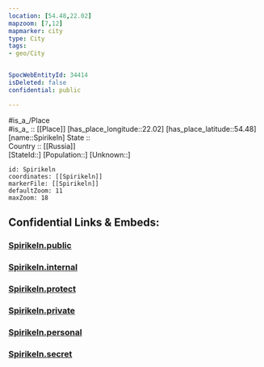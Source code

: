 ```yaml
---
location: [54.48,22.02] 
mapzoom: [7,12] 
mapmarker: city 
type: City
tags:
- geo/City


SpocWebEntityId: 34414
isDeleted: false
confidential: public

---
```

#is_a_/Place  
#is_a_ :: [[Place]] 
[has_place_longitude::22.02] 
[has_place_latitude::54.48] 
[name::Spirikeln] 
State ::  
Country :: [[Russia]]  
[StateId::] 
[Population::] 
[Unknown::] 


```leaflet
id: Spirikeln
coordinates: [[Spirikeln]] 
markerFile: [[Spirikeln]] 
defaultZoom: 11 
maxZoom: 18
```


## Confidential Links & Embeds: 

### [Spirikeln.public](/_public/\Earth\Continent\Europe\Europe~East\Russia\Russia~NorthWest\Kaliningrad~Oblast\CitySpirikeln.public.md) 

### [Spirikeln.internal](/_internal/\Earth\Continent\Europe\Europe~East\Russia\Russia~NorthWest\Kaliningrad~Oblast\CitySpirikeln.internal.md) 

### [Spirikeln.protect](/_protect/\Earth\Continent\Europe\Europe~East\Russia\Russia~NorthWest\Kaliningrad~Oblast\CitySpirikeln.protect.md) 

### [Spirikeln.private](/_private/\Earth\Continent\Europe\Europe~East\Russia\Russia~NorthWest\Kaliningrad~Oblast\CitySpirikeln.private.md) 

### [Spirikeln.personal](/_personal/\Earth\Continent\Europe\Europe~East\Russia\Russia~NorthWest\Kaliningrad~Oblast\CitySpirikeln.personal.md) 

### [Spirikeln.secret](/_secret/\Earth\Continent\Europe\Europe~East\Russia\Russia~NorthWest\Kaliningrad~Oblast\CitySpirikeln.secret.md)

